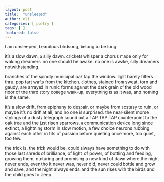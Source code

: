 ```yaml
---
layout: post
title:  "unsleeped"
author: eli
categories: [ poetry ]
tags: [ ]
featured: false
---
```


I am unsleeped, beautious birdsong, belong to be long.

it’s a slow dawn, a silly dawn. crickets whisper a chorus made only for waking dreamers. no one should be awake. no one is awake, silly dreamers notwithstanding.

branches of the spindly municipal oak tap the window. light barely filters thru. pop tart wafts from the kitchen. clothes, stained from sweat, torn and gaudy, are arrayed in runic forms against the dark grain of the old wood floor of the third story college walk-up. everything is as it was, and nothing is the same.

it’s a slow drift, from epiphany to despair, or maybe from ecstasy to ruin. or maybe it’s no drift at all, and no one is surprised. the near-silent morse stylings of a dusty telegraph sound out a TAP TAP TAP counterpoint to the oak tree and the just risen sparrows, a communication device long since extinct, a lightning storm in slow motion, a few choice neurons rubbing against each other in fits of passion before quieting once more, too quiet, too few.

the trick is, the trick would be, could always have something to do with those last shreds of brilliance, of light, of power, of bottling and feeding, growing them, nurturing and promising a new kind of dawn where the night never ends, even tho it never was, never did, never could bottle and grow and save, and the night always ends, and the sun rises with the birds and the child goes to sleep.
